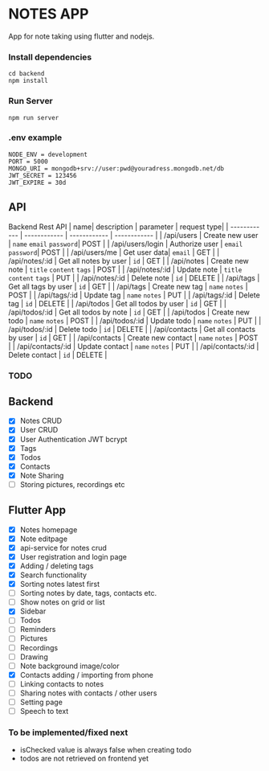 # NOTES APP

App for note taking using flutter and nodejs.

### Install dependencies

```
cd backend
npm install

```

### Run Server

```
npm run server
```

### .env example
```
NODE_ENV = development
PORT = 5000
MONGO_URI = mongodb+srv://user:pwd@youradress.mongodb.net/db
JWT_SECRET = 123456
JWT_EXPIRE = 30d

```


## API
Backend Rest API 
|   name| description  | parameter   | request type|
| ------------ | ------------ | ------------ | ------------ |
|   /api/users |  Create new user |  `name` `email` `password`| POST |
|   /api/users/login |  Authorize user |  `email` `password`| POST |
|   /api/users/me |  Get user data|  `email` | GET |
|   /api/notes/:id |  Get all notes by user |  `id` | GET |
|   /api/notes |  Create new note |  `title` `content`  `tags` | POST |
|   /api/notes/:id |  Update note |  `title` `content`  `tags` | PUT |
|   /api/notes/:id |  Delete note |  `id` | DELETE |
|   /api/tags |  Get all tags by user |  `id` | GET |
|   /api/tags |  Create new tag |  `name` `notes` | POST |
|   /api/tags/:id |  Update tag |  `name` `notes`  | PUT |
|   /api/tags/:id |  Delete tag |  `id` | DELETE |
|   /api/todos |  Get all todos by user |  `id` | GET |
|   /api/todos/:id |  Get all todos by note |  `id` | GET |
|   /api/todos |  Create new todo |  `name` `notes` | POST |
|   /api/todos/:id |  Update todo |  `name` `notes`  | PUT |
|   /api/todos/:id |  Delete todo |  `id` | DELETE |
|   /api/contacts |  Get all contacts by user |  `id` | GET |
|   /api/contacts |  Create new contact |  `name` `notes` | POST |
|   /api/contacts/:id |  Update contact |  `name` `notes`  | PUT |
|   /api/contacts/:id |  Delete contact |  `id` | DELETE |

### TODO
## Backend
- [x] Notes CRUD
- [x] User CRUD
- [x] User Authentication JWT bcrypt
- [x] Tags
- [x] Todos
- [x] Contacts
- [x] Note Sharing
- [ ] Storing pictures, recordings etc

## Flutter App
- [x] Notes homepage 
- [x] Note editpage
- [x] api-service for notes crud
- [x] User registration and login page
- [x] Adding / deleting tags
- [x] Search functionality
- [x] Sorting notes latest first
- [ ] Sorting notes by date, tags, contacts etc.
- [ ] Show notes on grid or list
- [x] Sidebar
- [ ] Todos
- [ ] Reminders
- [ ] Pictures
- [ ] Recordings
- [ ] Drawing
- [ ] Note background image/color
- [x] Contacts adding / importing from phone
- [ ] Linking contacts to notes
- [ ] Sharing notes with contacts / other users
- [ ] Setting page
- [ ] Speech to text

### To be implemented/fixed next
- isChecked value is always false when creating todo
- todos are not retrieved on frontend yet






